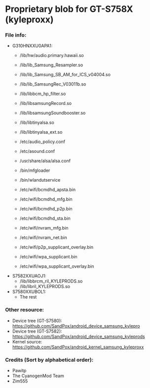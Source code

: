 # Proprietary blob for GT-S758X (kyleproxx)

### File info:
  * G310HNXXU0APA1: 
    * /lib/hw/audio.primary.hawaii.so
    * /lib/lib_Samsung_Resampler.so
    * /lib/lib_Samsung_SB_AM_for_ICS_v04004.so
    * /lib/lib_SamsungRec_V03011b.so
    * /lib/libbcm_hp_filter.so
    * /lib/libsamsungRecord.so
    * /lib/libsamsungSoundbooster.so
    * /lib/libtinyalsa.so
    * /lib/libtinyalsa_ext.so
    * /etc/audio_policy.conf
    * /etc/asound.conf
    * /usr/share/alsa/alsa.conf

    * /bin/mfgloader
    * /bin/wlandutservice
    * /etc/wifi/bcmdhd_apsta.bin
    * /etc/wifi/bcmdhd_mfg.bin
    * /etc/wifi/bcmdhd_p2p.bin
    * /etc/wifi/bcmdhd_sta.bin
    * /etc/wifi/nvram_mfg.bin
    * /etc/wifi/nvram_net.bin
    * /etc/wifi/p2p_supplicant_overlay.bin
    * /etc/wifi/wpa_supplicant.bin
    * /etc/wifi/wpa_supplicant_overlay.bin
  * S7582XXUAOJ1:
    * /lib/libbrcm_ril_KYLEPRODS.so
    * /lib/libril_KYLEPRODS.so
  * S7580XXUBOL1:
    * The rest

### Other resource:
  - Device tree (GT-S7580): https://github.com/SandPox/android_device_samsung_kylepro
  - Device tree (GT-S7582): https://github.com/SandPox/android_device_samsung_kyleprods
  - Kernel source: https://github.com/SandPox/android_kernel_samsung_kyleproxx

### Credits (Sort by alphabetical order):
  - Pawitp
  - The CyanogenMod Team
  - Zim555